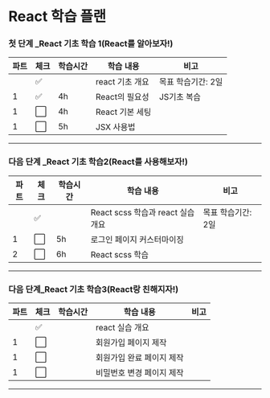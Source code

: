 # React 학습 플랜

### 첫 단계 _React 기초 학습 1(React를 알아보자!)

| 파트 | 체크                 | 학습시간 | 학습 내용       | 비고               |
| ---- | -------------------- | -------- | --------------- | ------------------ |
|      | :white_check_mark:   |          | react 기초 개요 | 목표 학습기간: 2일 |
| 1    | :white_check_mark:   | 4h       | React의 필요성  |       JS기초 복습      |
| 1    | :white_large_square: | 4h       | React 기본 세팅 |                    |
| 1    | :white_large_square: | 5h       | JSX 사용법      |                    |

----

### 다음 단계 _React 기초 학습2(React를 사용해보자!)

| 파트 | 체크                 | 학습시간 | 학습 내용                         | 비고               |
| ---- | -------------------- | -------- | --------------------------------- | ------------------ |
|      | :white_check_mark:   |          | React scss 학습과 react 실습 개요 | 목표 학습기간: 2일 |
| 1    | :white_large_square: | 5h       | 로그인 페이지 커스터마이징        |                    |
| 2    | :white_large_square: | 6h       | React scss 학습                   |                    |

----

### 다음 단계_React 기초 학습3(React랑 친해지자!)

| 파트 | 체크                 | 학습시간 | 학습 내용                 | 비고 |
| ---- | -------------------- | -------- | ------------------------- | ---- |
|      | :white_check_mark:   |          | react 실습 개요           |      |
| 1    | :white_large_square: |          | 회원가입 페이지 제작      |      |
| 1    | :white_large_square: |          | 회원가입 완료 페이지 제작 |      |
| 1    | :white_large_square: |          | 비밀번호 변경 페이지 제작 |      |

----
